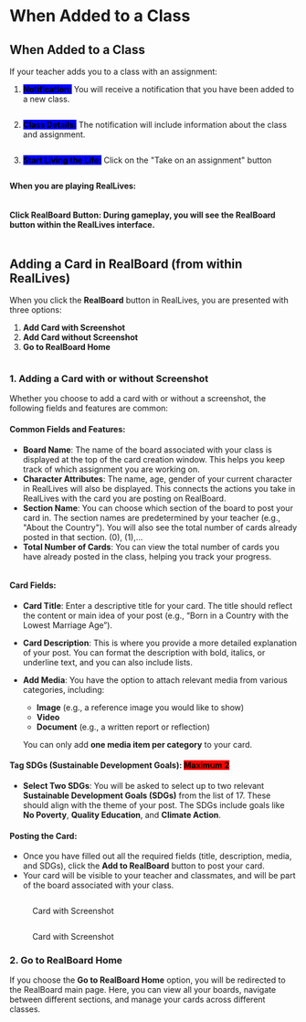 # When Added to a Class

## When Added to a Class

If your teacher adds you to a class with an assignment:

1. <mark style="background-color:blue;">**Notification:**</mark> You will receive a notification that you have been added to a new class.

<figure><img src="../../.gitbook/assets/Screenshot 2024-09-03 145536.png" alt=""><figcaption></figcaption></figure>

2. <mark style="background-color:blue;">**Class Details:**</mark> The notification will include information about the class and assignment.

<figure><img src="../../.gitbook/assets/Screenshot 2024-09-03 182628.png" alt=""><figcaption></figcaption></figure>

3. <mark style="background-color:blue;">**Start Living the Life:**</mark> Click on the "Take on an assignment" button

<figure><img src="../../.gitbook/assets/Screenshot 2024-09-03 182615.png" alt=""><figcaption></figcaption></figure>

**When you are playing RealLives:**

<figure><img src="../../.gitbook/assets/Untitled design (4).png" alt=""><figcaption></figcaption></figure>

#### **Click RealBoard Button:** During gameplay, you will see the **RealBoard** button within the RealLives interface.

<figure><img src="../../.gitbook/assets/Untitled design (6).png" alt=""><figcaption></figcaption></figure>

## Adding a Card in RealBoard (from within RealLives)

When you click the **RealBoard** button in RealLives, you are presented with three options:

1. **Add Card with Screenshot**
2. **Add Card without Screenshot**
3. **Go to RealBoard Home**

<figure><img src="../../.gitbook/assets/Screenshot 2024-09-05 094009.png" alt=""><figcaption></figcaption></figure>

### 1. Adding a Card with or without Screenshot

Whether you choose to add a card with or without a screenshot, the following fields and features are common:

#### Common Fields and Features:

* **Board Name**: The name of the board associated with your class is displayed at the top of the card creation window. This helps you keep track of which assignment you are working on.
* **Character Attributes**: The name, age, gender of your current character in RealLives will also be displayed. This connects the actions you take in RealLives with the card you are posting on RealBoard.
* **Section Name**: You can choose which section of the board to post your card in. The section names are predetermined by your teacher (e.g., "About the Country"). You will also see the total number of cards already posted in that section. (0), (1),...
* **Total Number of Cards**: You can view the total number of cards you have already posted in the class, helping you track your progress.

<figure><img src="../../.gitbook/assets/Screenshot 2024-09-05 094157.png" alt=""><figcaption></figcaption></figure>

#### Card Fields:

* **Card Title**: Enter a descriptive title for your card. The title should reflect the content or main idea of your post (e.g., “Born in a Country with the Lowest Marriage Age”).
* **Card Description**: This is where you provide a more detailed explanation of your post. You can format the description with bold, italics, or underline text, and you can also include lists.
*   **Add Media**: You have the option to attach relevant media from various categories, including:

    * **Image** (e.g., a reference image you would like to show)
    * **Video**
    * **Document** (e.g., a written report or reflection)

    You can only add **one media item per category** to your card.

#### Tag SDGs (Sustainable Development Goals): <mark style="background-color:red;">Maximum 2</mark>&#x20;

* **Select Two SDGs**: You will be asked to select up to two relevant **Sustainable Development Goals (SDGs)** from the list of 17. These should align with the theme of your post. The SDGs include goals like **No Poverty**, **Quality Education**, and **Climate Action**.

#### Posting the Card:

* Once you have filled out all the required fields (title, description, media, and SDGs), click the **Add to RealBoard** button to post your card.
* Your card will be visible to your teacher and classmates, and will be part of the board associated with your class.

<figure><img src="../../.gitbook/assets/Screenshot 2024-09-05 094613.png" alt=""><figcaption><p>Card with Screenshot</p></figcaption></figure>

<figure><img src="../../.gitbook/assets/Screenshot 2024-09-05 094626.png" alt=""><figcaption><p>Card with Screenshot</p></figcaption></figure>

### 2. Go to RealBoard Home

If you choose the **Go to RealBoard Home** option, you will be redirected to the RealBoard main page. Here, you can view all your boards, navigate between different sections, and manage your cards across different classes.


